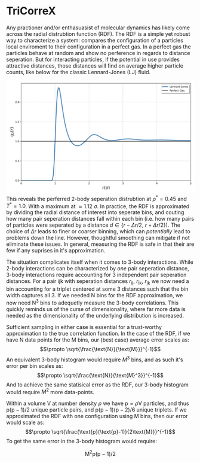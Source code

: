 # TriCorreX
Any practioner and/or enthasuasist of molecular dynamics has likely come across the radial distrubtion function (RDF). The RDF is a simple yet robust way to characterize a system: compares the configuration of a particles local enviroment to their configuration in a perfect gas. In a perfect gas the particles behave at random and show no perference in regards to distance seperation. But for interacting particles, if the potential in use provides attractive distances, those distances will find on average higher particle counts, like below for the classic Lennard-Jones (LJ) fluid. 

![Pair Analysis](images/rdf.png "Pair Analysis Diagram")
This reveals the perferred 2-body seperation distrubtion at $\rho^{*}=0.45$ and $T^{ *}=1.0$. With a maximum at $\approx 1.12 \ \sigma$. In practice, the RDF is approximated by dividing the radial distance of interest into seperate bins, and couting how many pair seperation distances fall within each bin (i.e. how many pairs of particles were seperated by a distance $d \in \lbrace r-\Delta r / 2, \ r+\Delta r / 2 \rbrace$). The choice of $\Delta r$ leads to finer or coarser binning, which can *potentially* lead to problems down the line. However, thoughtful smoothing can mitigate if not eliminate these issues. In general, measuring the RDF is safe in that their are few if any suprises in it's approximation.  

The situation complicates itself when it comes to 3-body interactions. While 2-body interactions can be characterized by *one* pair seperation distance, 3-body interactions require accounting for 3 independent pair seperation distances. For a pair ijk with seperation distances $r_{\text{ij}}$, $r_{\text{ik}}$, $r_{\text{jk}}$ we now need a bin accounting for a triplet centered at some 3 distances such that the bin width captures all 3. If we needed N bins for the RDF approximation, we now need $\text{N}^3$ bins to adequetly measure the 3-body correlations. This quickly reminds us of the curse of dimensionality, where far more data is needed as the dimensionality of the underlying distribution is increased. 

Sufficient sampling in either case is essential for a trust-worthy approximation to the true correlation function. In the case of the RDF, if we have N data points for the M bins, our (best case) average error scales as: 
$$\propto \sqrt{\frac{\text{N}}{\text{M}}}^{-1}$$
An equivalent 3-body histogram would require $M^3$ bins, and as such it's error per bin scales as:
$$\propto \sqrt{\frac{\text{N}}{\text{M}^3}}^{-1}$$
And to achieve the same statisical error as the RDF, our 3-body histogram would require $M^2$ more data-points.  

Within a volume V at number density $\rho$ we have $\text{p}=\rho \text{V}$ particles, and thus $\text{p}(\text{p}-1)/2$ unique particle pairs, and 
$\text{p}(\text{p}-1)(\text{p}-2)/6$ unique triplets. If we approximated the RDF with one configuration using M bins, then our error would scale as:
$$\propto \sqrt{\frac{\text{p}(\text{p}-1)}{2\text{M}}}^{-1}$$
To get the same error in the 3-body histogram would require: 

$$\text{M}^2\text{p}(\text{p}-1)/2$$



